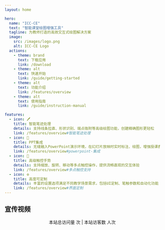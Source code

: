 ```yaml
---
layout: home

hero:
  name: "ICC-CE"
  text: "智能课堂绘图增强工具"
  tagline: 为教师打造的高效交互式绘图解决方案
  image:
    src: /images/logo.png
    alt: ICC-CE Logo
  actions:
    - theme: brand
      text: 下载应用
      link: /download
    - theme: alt
      text: 快速开始
      link: /guide/getting-started
    - theme: alt
      text: 功能介绍
      link: /features/overview
    - theme: alt
      text: 使用指南
      link: /guide/instruction-manual

features:
  - icon: 🖊️
    title: 智能笔迹处理
    details: 支持线条拉直、形状识别、端点吸附等高级绘图功能，创建精确图形更轻松
    link: /features/overview#智能笔迹处理
  - icon: 🎯
    title: PPT集成
    details: 无缝融入PowerPoint演示环境，在幻灯片放映时实时标注、绘图，增强授课表现力
    link: /features/overview#powerpoint-集成
  - icon: 🔄
    title: 高级触控手势
    details: 支持缩放、旋转、移动等多点触控操作，提供流畅直观的交互体验
    link: /features/overview#多点触控支持
  - icon: ⚙️
    title: 高度可定制
    details: 丰富的设置选项满足不同教学场景需求，包括UI定制、笔触参数和自动化功能
    link: /features/overview#界面定制
---
```


<HomeUnderline />

## 宣传视频
<BilibiliVideo bvid="BV1yH8ezcEKk" />

<div align="center">
本站总访问量 <span id="busuanzi_value_site_pv" /> 次 | 本站访客数 <span id="busuanzi_value_site_uv" /> 人次
</div>
